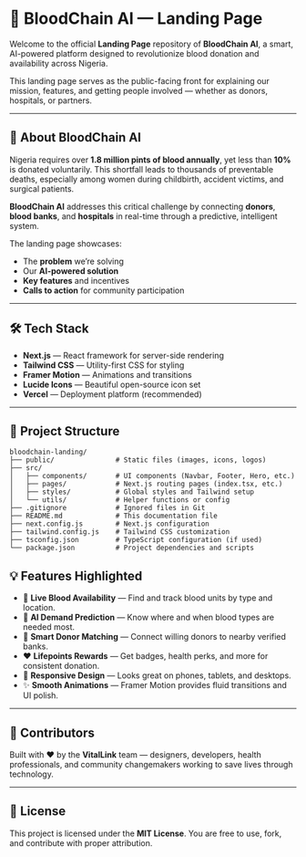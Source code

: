 # 🧨 BloodChain AI — Landing Page

Welcome to the official **Landing Page** repository of **BloodChain AI**, a smart, AI-powered platform designed to revolutionize blood donation and availability across Nigeria.

This landing page serves as the public-facing front for explaining our mission, features, and getting people involved — whether as donors, hospitals, or partners.

---

## 🚀 About BloodChain AI

Nigeria requires over **1.8 million pints of blood annually**, yet less than **10%** is donated voluntarily. This shortfall leads to thousands of preventable deaths, especially among women during childbirth, accident victims, and surgical patients.

**BloodChain AI** addresses this critical challenge by connecting **donors**, **blood banks**, and **hospitals** in real-time through a predictive, intelligent system.

The landing page showcases:
- The **problem** we’re solving  
- Our **AI-powered solution**  
- **Key features** and incentives  
- **Calls to action** for community participation  

---

## 🛠️ Tech Stack

- **Next.js** — React framework for server-side rendering  
- **Tailwind CSS** — Utility-first CSS for styling  
- **Framer Motion** — Animations and transitions  
- **Lucide Icons** — Beautiful open-source icon set  
- **Vercel** — Deployment platform (recommended)

---

## 📁 Project Structure

```
bloodchain-landing/
├── public/               # Static files (images, icons, logos)
├── src/
│   ├── components/       # UI components (Navbar, Footer, Hero, etc.)
│   ├── pages/            # Next.js routing pages (index.tsx, etc.)
│   ├── styles/           # Global styles and Tailwind setup
│   └── utils/            # Helper functions or config
├── .gitignore            # Ignored files in Git
├── README.md             # This documentation file
├── next.config.js        # Next.js configuration
├── tailwind.config.js    # Tailwind CSS customization
├── tsconfig.json         # TypeScript configuration (if used)
└── package.json          # Project dependencies and scripts
```

## 💡 Features Highlighted

- 📍 **Live Blood Availability** — Find and track blood units by type and location.
- 🧠 **AI Demand Prediction** — Know where and when blood types are needed most.
- 👥 **Smart Donor Matching** — Connect willing donors to nearby verified banks.
- ❤️ **Lifepoints Rewards** — Get badges, health perks, and more for consistent donation.
- 📱 **Responsive Design** — Looks great on phones, tablets, and desktops.
- ✨ **Smooth Animations** — Framer Motion provides fluid transitions and UI polish.

---

## 🙌 Contributors

Built with ❤️ by the **VitalLink** team — designers, developers, health professionals, and community changemakers working to save lives through technology.

---

## 📄 License

This project is licensed under the **MIT License**. You are free to use, fork, and contribute with proper attribution.
